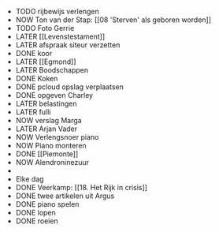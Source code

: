 - TODO rijbewijs verlengen
- NOW Ton van der Stap: [[08 'Sterven' als geboren worden]]
- TODO Foto Gerrie
- LATER [[Levenstestament]]
- LATER afspraak siteur verzetten
- DONE koor
- LATER [[Egmond]]
- LATER Boodschappen
- DONE Koken
- DONE pcloud opslag verplaatsen
- DONE opgeven Charley
- LATER belastingen
- LATER fulli
- NOW verslag Marga
- LATER Arjan Vader
- NOW Verlengsnoer piano
- NOW Piano monteren
- DONE [[Piemonte]]
- NOW Alendroninezuur
-
- Elke dag
- DONE Veerkamp: [[18. Het Rijk in crisis]]
- DONE twee artikelen uit Argus
- DONE piano spelen
- DONE lopen
- DONE roeien